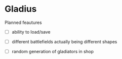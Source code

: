 # Gladius

Planned feautures
  - [ ] ability to load/save
  - [ ] different battlefields actually being different shapes
  - [ ] random generation of gladiators in shop
 
